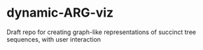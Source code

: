 # dynamic-ARG-viz
Draft repo for creating graph-like representations of succinct tree sequences, with user interaction
